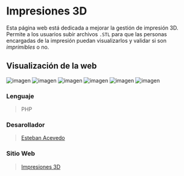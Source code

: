 # Impresiones 3D
Esta página web está dedicada a mejorar la gestión de impresión 3D. Permite a los usuarios subir archivos `.STL` para que las personas encargadas de la impresión puedan visualizarlos y validar si son *imprimibles* o no.

## Visualización de la web
![imagen](https://github.com/user-attachments/assets/afd6c4ba-db7d-4b84-a44c-0b3d9fccf5bd)
![imagen](https://github.com/user-attachments/assets/678da75a-f956-4d65-a31e-30f5e4bf6c94)
![imagen](https://github.com/user-attachments/assets/a3f3283d-401d-4782-a05a-11acddbc0210)
![imagen](https://github.com/user-attachments/assets/418a21fd-8d12-45f9-808d-ecebe507e1cf)
![imagen](https://github.com/user-attachments/assets/351a013c-68b2-45fc-a962-33d0d7a19995)
![imagen](https://github.com/user-attachments/assets/2736a7d9-a518-42d7-b829-d1e53101d308)




### Lenguaje
> PHP

### Desarollador 
> [Esteban Acevedo](https://github.com/acevedoesteban999)

### Sitio Web  
> [Impresiones 3D](http://acb2.kesug.com/impresiones3d)
